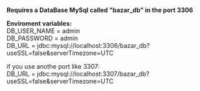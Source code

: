 **Requires a DataBase MySql called "bazar_db" in the port 3306**

**Enviroment variables: <br>**
DB_USER_NAME = admin <br>
DB_PASSWORD = admin <br>
DB_URL = jdbc:mysql://localhost:3306/bazar_db?useSSL=false&serverTimezone=UTC

if you use anothe port like 3307: <br>
DB_URL = jdbc:mysql://localhost:3307/bazar_db?useSSL=false&serverTimezone=UTC
